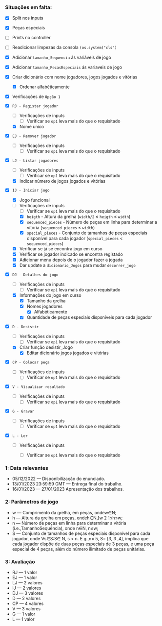 ### Situações em falta:

- [x] Split nos inputs
- [x] Peças especiais
- [ ] Prints no controller
- [ ] Readicionar limpezas da consola `(os.system("cls")`
- [x] Adicionar `tamanho_Sequencia` ás variáveis de jogo
- [x] Adicionar `tamanho_PecasEspeciais` ás variaveis de jogo
- [x] Criar dicionário com nome jogadores, jogos jogados e vitórias
    - [x] Ordenar alfabéticamente

- [x] Verificações de `Opção 1`

- [x] `RJ - Registar jogador`
    - [ ] Verificações de inputs
        - [ ] Verificar se `op1` leva mais do que o requisitado
    - [x] Nome unico

- [x] `EJ - Remover jogador`
    - [ ] Verificações de inputs
        - [ ] Verificar se `op1` leva mais do que o requisitado

- [x] `LJ - Listar jogadores`
    - [ ] Verificações de inputs
        - [ ] Verificar se `op1` leva mais do que o requisitado
    - [x] Indicar número de jogos jogados e vitórias

- [x] `IJ - Iniciar jogo`
    - [x] Jogo funcional
    - [ ] Verificações de inputs
        - [ ] Verificar se `op1` leva mais do que o requisitado
        - [x] `heigth` - Altura da grelha (`width/2` ≤ `heigth` ≤ `width`)
        - [x] `sequenced_pieces` - Número de peças em linha para determinar a vitória (`sequenced_pieces` ≤ `width`)
        - [x] `special_pieces` - Conjunto de tamanhos de peças especiais disponível para cada jogador (`special_pieces` < `sequenced_pieces`)
    - [x] Verificar se já se encontra jogo em curso
    - [x] Verificar se jogador indicado se encontra registado
    - [x] Adicionar menu depois de o jogador fazer a jogada
    - [x] Dar update a `dicionario_Jogos` para mudar `decorrer_jogo`

- [x] `DJ - Detalhes do jogo`
    - [ ] Verificações de inputs
        - [ ] Verificar se `op1` leva mais do que o requisitado
    - [x] Informações do jogo em curso
        - [x] Tamanho da grelha
        - [x] Nomes jogadores
            - [x] Alfabéticamente
        - [x] Quantidade de peças especiais disponíveis para cada jogador

- [x] `D - Desistir`
    - [ ] Verificações de inputs
        - [ ] Verificar se `op1` leva mais do que o requisitado
    - [x] Criar função desistir_Jogo
        - [x] Editar dicionário jogos jogados e vitórias

- [x] `CP - Colocar peça`
    - [ ] Verificações de inputs
        - [ ] Verificar se `op1` leva mais do que o requisitado

- [x] `V - Visualizar resultado`
    - [ ] Verificações de inputs
        - [ ] Verificar se `op1` leva mais do que o requisitado

- [x] `G - Gravar`
    - [ ] Verificações de inputs
        - [ ] Verificar se `op1` leva mais do que o requisitado

- [x] `L - Ler`
    - [ ] Verificações de inputs
        - [ ] Verificar se `op1` leva mais do que o requisitado



### 1: Data relevantes

- 05/12/2022              — Disponibilização do enunciado.
- 13/01/2023 23:59:59 GMT —  Entrega final do trabalho.
- 16/01/2023              — 27/01/2023 Apresentação dos trabalhos.

### 2: Parâmetros de jogo

- w    —   Comprimento da grelha, em peças, ondew∈N;
- h    —   Altura da grelha em peças, ondeh∈N,⌈w 2 ⌉≤h≤w;
- n    —   Número de peças em linha para determinar a vitória (i.e.,TamanhoSequência), onde
           n∈N, n≤w;
- S    —   Conjunto de tamanhos de peças especiais disponível para cada jogador, onde ∀s∈S:S∈
           N, s < n. E.g.,n= 5, S= [3, 3 ,4], implica que cada jogador dispõe de duas peças especiais de 3
           peças, e uma peça especial de 4 peças, além do número ilimitado de peças unitárias.

### 3: Avaliação

- RJ    —   1 valor
- EJ    —   1 valor
- LJ    —   2 valores
- IJ    —   2 valores
- DJ    —   3 valores
- D     —   2 valores
- CP    —   4 valores
- V     —   3 valores
- G     —   1 valor
- L     —   1 valor
